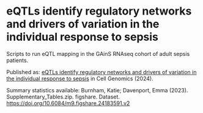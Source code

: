 # eQTLs identify regulatory networks and drivers of variation in the individual response to sepsis

Scripts to run eQTL mapping in the GAinS RNAseq cohort of adult sepsis patients.

Published as: [eQTLs identify regulatory networks and drivers of variation in the individual response to sepsis](https://www.cell.com/cell-genomics/fulltext/S2666-979X(24)00171-X) in Cell Genomics (2024).

Summary statistics available: Burnham, Katie; Davenport, Emma (2023). Supplementary_Tables.zip. figshare. Dataset. https://doi.org/10.6084/m9.figshare.24183591.v2
